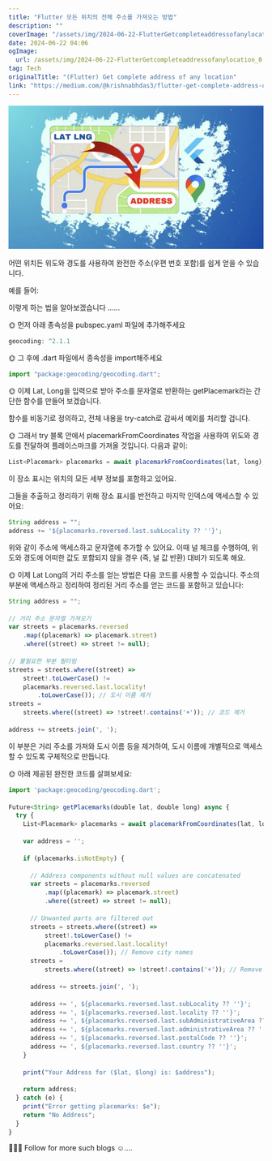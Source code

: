 ```yaml
---
title: "Flutter 모든 위치의 전체 주소를 가져오는 방법"
description: ""
coverImage: "/assets/img/2024-06-22-FlutterGetcompleteaddressofanylocation_0.png"
date: 2024-06-22 04:06
ogImage:
  url: /assets/img/2024-06-22-FlutterGetcompleteaddressofanylocation_0.png
tag: Tech
originalTitle: "(Flutter) Get complete address of any location"
link: "https://medium.com/@krishnabhdas3/flutter-get-complete-address-of-any-location-f22c12057824"
---
```


<img src="/assets/img/2024-06-22-FlutterGetcompleteaddressofanylocation_0.png" />

어떤 위치든 위도와 경도를 사용하여 완전한 주소(우편 번호 포함)를 쉽게 얻을 수 있습니다.

예를 들어:

이렇게 하는 법을 알아보겠습니다 ......

<div class="content-ad"></div>

🌞 먼저 아래 종속성을 pubspec.yaml 파일에 추가해주세요

```js
geocoding: ^2.1.1
```

🌞 그 후에 .dart 파일에서 종속성을 import해주세요

```js
import "package:geocoding/geocoding.dart";
```

<div class="content-ad"></div>

🌞 이제 Lat, Long을 입력으로 받아 주소를 문자열로 반환하는 getPlacemark라는 간단한 함수를 만들어 보겠습니다.

함수를 비동기로 정의하고, 전체 내용을 try-catch로 감싸서 예외를 처리할 겁니다.

🌞 그래서 try 블록 안에서 placemarkFromCoordinates 작업을 사용하여 위도와 경도를 전달하여 플레이스마크를 가져올 것입니다. 다음과 같이:

```js
List<Placemark> placemarks = await placemarkFromCoordinates(lat, long);
```

<div class="content-ad"></div>

이 장소 표시는 위치의 모든 세부 정보를 포함하고 있어요.

그들을 추출하고 정리하기 위해 장소 표시를 반전하고 마지막 인덱스에 액세스할 수 있어요:

```js
String address = "";
address += '${placemarks.reversed.last.subLocality ?? ''}';
```

위와 같이 주소에 액세스하고 문자열에 추가할 수 있어요. 이때 널 체크를 수행하여, 위도와 경도에 어떠한 값도 포함되지 않을 경우 (즉, 널 값 반환) 대비가 되도록 해요.

<div class="content-ad"></div>

🌞 이제 Lat Long의 거리 주소를 얻는 방법은 다음 코드를 사용할 수 있습니다. 주소의 부분에 액세스하고 정리하여 정리된 거리 주소를 얻는 코드를 포함하고 있습니다:

```js
String address = "";

// 거리 주소 문자열 가져오기
var streets = placemarks.reversed
    .map((placemark) => placemark.street)
    .where((street) => street != null);

// 불필요한 부분 필터링
streets = streets.where((street) =>
    street!.toLowerCase() !=
    placemarks.reversed.last.locality!
        .toLowerCase()); // 도시 이름 제거
streets =
    streets.where((street) => !street!.contains('+')); // 코드 제거

address += streets.join(', ');
```

이 부분은 거리 주소를 가져와 도시 이름 등을 제거하여, 도시 이름에 개별적으로 액세스할 수 있도록 구체적으로 만듭니다.

🌞 아래 제공된 완전한 코드를 살펴보세요:

<div class="content-ad"></div>

```js
import 'package:geocoding/geocoding.dart';

Future<String> getPlacemarks(double lat, double long) async {
  try {
    List<Placemark> placemarks = await placemarkFromCoordinates(lat, long);

    var address = '';

    if (placemarks.isNotEmpty) {

      // Address components without null values are concatenated
      var streets = placemarks.reversed
          .map((placemark) => placemark.street)
          .where((street) => street != null);

      // Unwanted parts are filtered out
      streets = streets.where((street) =>
          street!.toLowerCase() !=
          placemarks.reversed.last.locality!
              .toLowerCase()); // Remove city names
      streets =
          streets.where((street) => !street!.contains('+')); // Remove street codes

      address += streets.join(', ');

      address += ', ${placemarks.reversed.last.subLocality ?? ''}';
      address += ', ${placemarks.reversed.last.locality ?? ''}';
      address += ', ${placemarks.reversed.last.subAdministrativeArea ?? ''}';
      address += ', ${placemarks.reversed.last.administrativeArea ?? ''}';
      address += ', ${placemarks.reversed.last.postalCode ?? ''}';
      address += ', ${placemarks.reversed.last.country ?? ''}';
    }

    print("Your Address for ($lat, $long) is: $address");

    return address;
  } catch (e) {
    print("Error getting placemarks: $e");
    return "No Address";
  }
}
```

🧑🏿‍💻 Follow for more such blogs ☺️….
